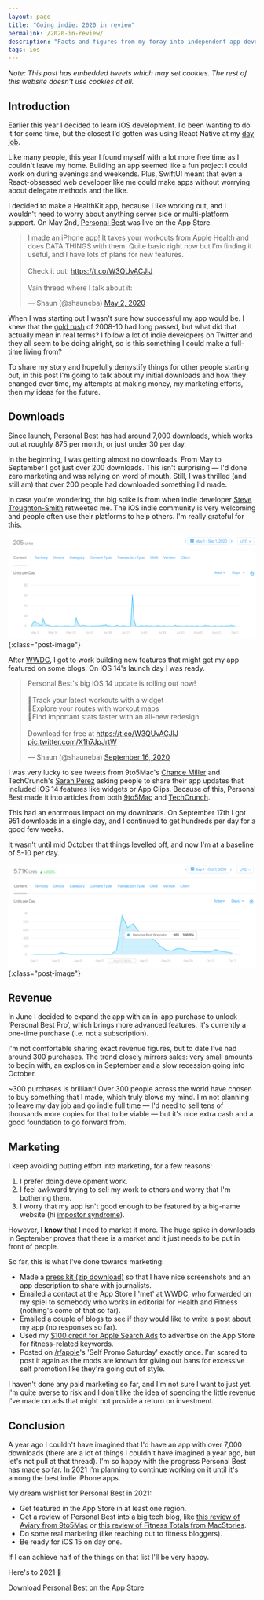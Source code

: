 ```yaml
---
layout: page
title: "Going indie: 2020 in review"
permalink: /2020-in-review/
description: "Facts and figures from my foray into independent app development"
tags: ios
---
```


_Note: This post has embedded tweets which may set cookies. The rest of this website doesn't use cookies at all._

## Introduction

Earlier this year I decided to learn iOS development. I’d been wanting to do it for some time, but the closest I’d gotten was using React Native at my [day job](https://skyscanner.net).

Like many people, this year I found myself with a lot more free time as I couldn't leave my home. Building an app seemed like a fun project I could work on during evenings and weekends. Plus, SwiftUI meant that even a React-obsessed web developer like me could make apps without worrying about delegate methods and the like.

I decided to make a HealthKit app, because I like working out, and I wouldn't need to worry about anything server side or multi-platform support. On May 2nd, [Personal Best](/personal-best) was live on the App Store.

<blockquote class="twitter-tweet"><p lang="en" dir="ltr">I made an iPhone app! It takes your workouts from Apple Health and does DATA THINGS with them. Quite basic right now but I’m finding it useful, and I have lots of plans for new features. <br><br>Check it out: <a href="https://t.co/W3QUvACJlJ">https://t.co/W3QUvACJlJ</a><br><br>Vain thread where I talk about it:</p>&mdash; Shaun (@shauneba) <a href="https://twitter.com/shauneba/status/1256646361082146818?ref_src=twsrc%5Etfw">May 2, 2020</a></blockquote> <script async src="https://platform.twitter.com/widgets.js" charset="utf-8"></script>

When I was starting out I wasn't sure how successful my app would be. I knew that the [gold rush](https://www.youtube.com/watch?v=Pz-f9mM3Ms8) of 2008-10 had long passed, but what did that actually mean in real terms? I follow a lot of indie developers on Twitter and they all seem to be doing alright, so is this something I could make a full-time living from?

To share my story and hopefully demystify things for other people starting out, in this post I'm going to talk about my initial downloads and how they changed over time, my attempts at making money, my marketing efforts, then my ideas for the future.

## Downloads

Since launch, Personal Best has had around 7,000 downloads, which works out at roughly 875 per month, or just under 30 per day.

In the beginning, I was getting almost no downloads. From May to September I got just over 200 downloads. This isn't surprising — I'd done zero marketing and was relying on word of mouth. Still, I was thrilled (and still am) that over 200 people had downloaded something I'd made.

In case you're wondering, the big spike is from when indie developer [Steve Troughton-Smith](https://twitter.com/stroughtonsmith) retweeted me. The iOS indie community is very welcoming and people often use their platforms to help others. I'm really grateful for this.

![Personal Best's downloads from May to September 2020](/assets/post-images/pb-may-sept-downloads.png){:class="post-image"}

After [WWDC](https://developer.apple.com/wwdc20/), I got to work building new features that might get my app featured on some blogs. On iOS 14's launch day I was ready.

<blockquote class="twitter-tweet"><p lang="en" dir="ltr">Personal Best&#39;s big iOS 14 update is rolling out now! <br><br>🏅Track your latest workouts with a widget<br>🏅Explore your routes with workout maps<br>🏅Find important stats faster with an all-new redesign<br><br>Download for free at <a href="https://t.co/W3QUvACJlJ">https://t.co/W3QUvACJlJ</a> <a href="https://t.co/X1h7JpJrtW">pic.twitter.com/X1h7JpJrtW</a></p>&mdash; Shaun (@shauneba) <a href="https://twitter.com/shauneba/status/1306337774056996864?ref_src=twsrc%5Etfw">September 16, 2020</a></blockquote> <script async src="https://platform.twitter.com/widgets.js" charset="utf-8"></script>

I was very lucky to see tweets from 9to5Mac's [Chance Miller](https://twitter.com/ChanceHMiller) and TechCrunch's [Sarah Perez](https://twitter.com/sarahintampa) asking people to share their 
app updates that included iOS 14 features like widgets or App Clips. Because of this, Personal Best made it into articles from both [9to5Mac](https://9to5mac.com/2020/12/27/ios-14-widget-apps/) and [TechCrunch](https://techcrunch.com/2020/09/16/ios-14-widgets-you-can-try-today/).

This had an enormous impact on my downloads. On September 17th I got 951 downloads in a single day, and I continued to get hundreds per day for a good few weeks.

It wasn't until mid October that things levelled off, and now I'm at a baseline of 5-10 per day.

![Personal Best's downloads in September 2020](/assets/post-images/pb-sept-downloads.png){:class="post-image"}

## Revenue

In June I decided to expand the app with an in-app purchase to unlock ‘Personal Best Pro’, which brings more advanced features. It's currently a one-time purchase (i.e. not a subscription).

I'm not comfortable sharing exact revenue figures, but to date I've had around 300 purchases. The trend closely mirrors sales: very small amounts to begin with, an explosion in September and a slow recession going into October.

~300 purchases is brilliant! Over 300 people across the world have chosen to buy something that I made, which truly blows my mind. I'm not planning to leave my day job and go indie full time — I'd need to sell tens of thousands more copies for that to be viable — but it's nice extra cash and a good foundation to go forward from.

## Marketing

I keep avoiding putting effort into marketing, for a few reasons:

1. I prefer doing development work.
1. I feel awkward trying to sell my work to others and worry that I'm bothering them.
1. I worry that my app isn't good enough to be featured by a big-name website (hi [impostor syndrome](https://en.wikipedia.org/wiki/Impostor_syndrome)).

However, I **know** that I need to market it more. The huge spike in downloads in September proves that there is a market and it just needs to be put in front of people.

So far, this is what I've done towards marketing:

- Made a [press kit (zip download)](/assets/pb-presskit.zip) so that I have nice screenshots and an app description to share with journalists.
- Emailed a contact at the App Store I 'met' at WWDC, who forwarded on my spiel to somebody who works in editorial for Health and Fitness (nothing's come of that so far).
- Emailed a couple of blogs to see if they would like to write a post about my app (no responses so far).
- Used my [$100 credit for Apple Search Ads](https://searchads.apple.com/uk/help/basic/0041-apple-search-ads-promo-credit/) to advertise on the App Store for fitness-related keywords.
- Posted on [/r/apple](https://reddit.com/r/apple)'s 'Self Promo Saturday' exactly once. I'm scared to post it again as the mods are known for giving out bans for excessive self promotion like they're going out of style.

I haven't done any paid marketing so far, and I'm not sure I want to just yet. I'm quite averse to risk and I don't like the idea of spending the little revenue I've made on ads that might not provide a return on investment.

## Conclusion

A year ago I couldn't have imagined that I'd have an app with over 7,000 downloads (there are a lot of things I couldn't have imagined a year ago, but let's not pull at that thread). I'm so happy with the progress Personal Best has made so far. In 2021 I'm planning to continue working on it until it's among the best indie iPhone apps.

My dream wishlist for Personal Best in 2021:

* Get featured in the App Store in at least one region.
* Get a review of Personal Best into a big tech blog, like [this review of Aviary from 9to5Mac](https://9to5mac.com/2020/10/12/aviary-is-a-new-twitter-client-designed-for-ios-14-with-unique-features/) or [this review of Fitness Totals from MacStories](https://www.macstories.net/reviews/.fitness-totals-review-effortlessly-surface-fitness-data-and-track-your-progress/).
* Do some real marketing (like reaching out to fitness bloggers).
* Be ready for iOS 15 on day one.

If I can achieve half of the things on that list I'll be very happy.

Here's to 2021 🥂

[Download Personal Best on the App Store](https://apps.apple.com/gb/app/personal-best-workouts/id1510256676)